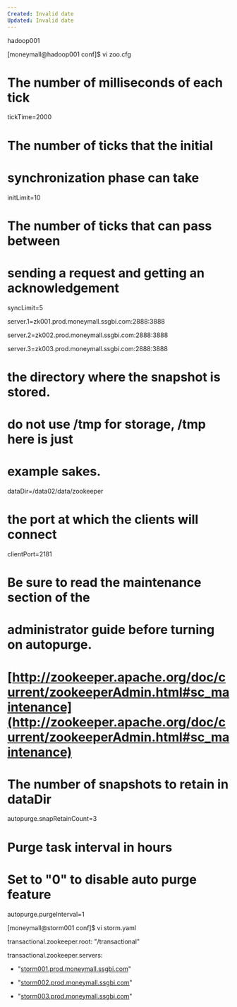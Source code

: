 ```yaml
---
Created: Invalid date
Updated: Invalid date
---
```

hadoop001

[moneymall@hadoop001 conf]$ vi zoo.cfg

# The number of milliseconds of each tick

tickTime=2000

# The number of ticks that the initial

# synchronization phase can take

initLimit=10

# The number of ticks that can pass between

# sending a request and getting an acknowledgement

syncLimit=5

server.1=zk001.prod.moneymall.ssgbi.com:2888:3888

server.2=zk002.prod.moneymall.ssgbi.com:2888:3888

server.3=zk003.prod.moneymall.ssgbi.com:2888:3888

# the directory where the snapshot is stored.

# do not use /tmp for storage, /tmp here is just

# example sakes.

dataDir=/data02/data/zookeeper

# the port at which the clients will connect

clientPort=2181

#

# Be sure to read the maintenance section of the

# administrator guide before turning on autopurge.

#

# [http://zookeeper.apache.org/doc/current/zookeeperAdmin.html#sc_maintenance](http://zookeeper.apache.org/doc/current/zookeeperAdmin.html#sc_maintenance)

#

# The number of snapshots to retain in dataDir

autopurge.snapRetainCount=3

# Purge task interval in hours

# Set to "0" to disable auto purge feature

autopurge.purgeInterval=1

[moneymall@storm001 conf]$ vi storm.yaml

transactional.zookeeper.root: "/transactional"

transactional.zookeeper.servers:

- "[storm001.prod.moneymall.ssgbi.com](http://storm001.prod.moneymall.ssgbi.com/)"

- "[storm002.prod.moneymall.ssgbi.com](http://storm002.prod.moneymall.ssgbi.com/)"

- "[storm003.prod.moneymall.ssgbi.com](http://storm003.prod.moneymall.ssgbi.com/)"